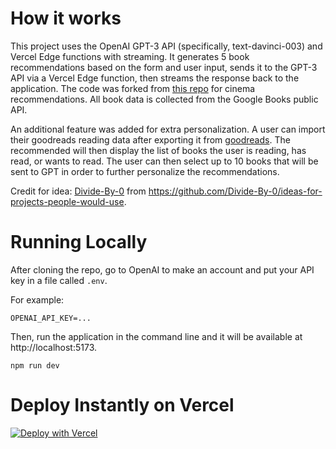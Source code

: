 # How it works

This project uses the OpenAI GPT-3 API (specifically, text-davinci-003) and Vercel Edge functions with streaming. It generates 5 book recommendations based on the form and user input, sends it to the GPT-3 API via a Vercel Edge function, then streams the response back to the application. The code was forked from [this repo](https://github.com/StephDietz/watch-this) for cinema recommendations. All book data is collected from the Google Books public API.

An additional feature was added for extra personalization. A user can import their goodreads reading data after exporting it from [goodreads](https://help.goodreads.com/s/article/How-do-I-import-or-export-my-books-1553870934590). The recommended will then display the list of books the user is reading, has read, or wants to read. The user can then select up to 10 books that will be sent to GPT in order to further personalize the recommendations.

Credit for idea: [Divide-By-0](https://github.com/Divide-By-0/) from https://github.com/Divide-By-0/ideas-for-projects-people-would-use.

# Running Locally

After cloning the repo, go to OpenAI to make an account and put your API key in a file called `.env`.

For example:

`OPENAI_API_KEY=...`

Then, run the application in the command line and it will be available at http://localhost:5173.

`npm run dev`

# Deploy Instantly on Vercel

[![Deploy with Vercel](https://vercel.com/button)](https://vercel.com/new/clone?repository-url=https%3A%2F%2Fgithub.com%2FStephDietz%2Fwatch-this&env=VITE_OPENAI_API_KEY&envDescription=Open%20AI%20API%20key&demo-title=watchthis.dev&demo-url=https%3A%2F%2Fwatchthis.dev)
